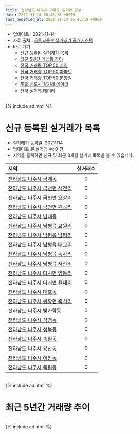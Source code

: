 ```yaml
---
title: 전라남도 나주시 아파트 실거래 정보
date: 2021-11-14 06:45:18 +0900
last_modified_at: 2021-11-14 06:45:18 +0900
---
```


* 업데이트 : 2021-11-14
* 자료 출처 : [국토교통부 실거래가 공개시스템](http://rt.molit.go.kr)
* 바로 가기
    * [신규 등록된 실거래가 목록](#신규-등록된-실거래가-목록)
    * [최근 5년간 거래량 추이](#최근-5년간-거래량-추이)
    * [전국 거래량 TOP 50 지역](https://inasie.github.io/apt-trade-info/최근-3개월-전국에서-가장-거래가-많이-발생한-지역)
    * [전국 거래량 TOP 50 아파트](https://inasie.github.io/apt-trade-info/최근-3개월-전국에서-가장-거래가-많이-발생한-아파트)
    * [전국 거래량 TOP 50 분양권](https://inasie.github.io/apt-trade-info/최근-3개월-전국에서-가장-거래가-많이-발생한-분양권)
    * [주요 신도시 실거래 데이터](https://inasie.github.io/apt-trade-info/주요-신도시)
    * [전국 실거래 데이터](https://inasie.github.io/apt-trade-info/전국)

<br>
{% include ad.html %}
<br>

# 신규 등록된 실거래가 목록
* 실거래가 등록일: 20211114
* 업데이트 된 실거래 수: 0 건
* 지역을 클릭하면 신규 및 최근 3개월 실거래 목록을 볼 수 있습니다.


|지역|실거래수|
|:---|:---:|
|[전라남도 나주시 금계동](https://inasie.github.io/apt-trade-info/전라남도-나주시-금계동)|0|
|[전라남도 나주시 금천면 석전리](https://inasie.github.io/apt-trade-info/전라남도-나주시-금천면-석전리)|0|
|[전라남도 나주시 금천면 오강리](https://inasie.github.io/apt-trade-info/전라남도-나주시-금천면-오강리)|0|
|[전라남도 나주시 금천면 원곡리](https://inasie.github.io/apt-trade-info/전라남도-나주시-금천면-원곡리)|0|
|[전라남도 나주시 남내동](https://inasie.github.io/apt-trade-info/전라남도-나주시-남내동)|0|
|[전라남도 나주시 남평읍 교원리](https://inasie.github.io/apt-trade-info/전라남도-나주시-남평읍-교원리)|0|
|[전라남도 나주시 남평읍 남평리](https://inasie.github.io/apt-trade-info/전라남도-나주시-남평읍-남평리)|0|
|[전라남도 나주시 남평읍 대교리](https://inasie.github.io/apt-trade-info/전라남도-나주시-남평읍-대교리)|0|
|[전라남도 나주시 남평읍 동사리](https://inasie.github.io/apt-trade-info/전라남도-나주시-남평읍-동사리)|0|
|[전라남도 나주시 남평읍 서산리](https://inasie.github.io/apt-trade-info/전라남도-나주시-남평읍-서산리)|0|
|[전라남도 나주시 다시면 영동리](https://inasie.github.io/apt-trade-info/전라남도-나주시-다시면-영동리)|0|
|[전라남도 나주시 다시면 월태리](https://inasie.github.io/apt-trade-info/전라남도-나주시-다시면-월태리)|0|
|[전라남도 나주시 대호동](https://inasie.github.io/apt-trade-info/전라남도-나주시-대호동)|0|
|[전라남도 나주시 봉황면 죽석리](https://inasie.github.io/apt-trade-info/전라남도-나주시-봉황면-죽석리)|0|
|[전라남도 나주시 빛가람동](https://inasie.github.io/apt-trade-info/전라남도-나주시-빛가람동)|0|
|[전라남도 나주시 삼영동](https://inasie.github.io/apt-trade-info/전라남도-나주시-삼영동)|0|
|[전라남도 나주시 성북동](https://inasie.github.io/apt-trade-info/전라남도-나주시-성북동)|0|
|[전라남도 나주시 송월동](https://inasie.github.io/apt-trade-info/전라남도-나주시-송월동)|0|
|[전라남도 나주시 용산동](https://inasie.github.io/apt-trade-info/전라남도-나주시-용산동)|0|
|[전라남도 나주시 이창동](https://inasie.github.io/apt-trade-info/전라남도-나주시-이창동)|0|
|[전라남도 나주시 죽림동](https://inasie.github.io/apt-trade-info/전라남도-나주시-죽림동)|0|


<br>
{% include ad.html %}
<br>

# 최근 5년간 거래량 추이


<div style="width:100%;">
    <canvas id="deal_progress" height="200"></canvas>
</div>

<script>
new Chart(document.getElementById("deal_progress"), {
    type: 'line',
    data: {
        labels: ['201611','201612','201701','201702','201703','201704','201705','201706','201707','201708','201709','201710','201711','201712','201801','201802','201803','201804','201805','201806','201807','201808','201809','201810','201811','201812','201901','201902','201903','201904','201905','201906','201907','201908','201909','201910','201911','201912','202001','202002','202003','202004','202005','202006','202007','202008','202009','202010','202011','202012','202101','202102','202103','202104','202105','202106','202107','202108','202109','202110','202111'],
        datasets: [{
            label: '매매',
            pointRadius: 1,
            data: [39, 49, 57, 74, 91, 95, 121, 168, 117, 94, 67, 58, 61, 58, 137, 140, 134, 118, 123, 112, 107, 118, 126, 174, 138, 129, 152, 144, 104, 83, 92, 63, 68, 76, 79, 74, 94, 94, 80, 95, 79, 90, 80, 125, 110, 65, 83, 104, 222, 257, 202, 157, 191, 288, 330, 214, 260, 198, 149, 190, 41],
            borderColor: "rgba(255, 201, 14, 1)",
            backgroundColor: "rgba(255, 201, 14, 0.5)",
            fill: false,
            lineTension: 0
        },{
            label: '전월세',
            pointRadius: 1,
            data: [173, 192, 227, 239, 213, 139, 171, 174, 150, 161, 131, 94, 114, 206, 167, 161, 154, 137, 131, 167, 190, 144, 164, 219, 164, 200, 224, 264, 213, 167, 150, 162, 164, 141, 135, 166, 155, 192, 228, 274, 190, 187, 156, 328, 168, 281, 229, 251, 221, 223, 250, 275, 285, 377, 316, 295, 229, 202, 154, 171, 42],
            borderColor: "rgba(0, 141, 185, 1)",
            backgroundColor: "rgba(0, 141, 185, 0.5)",
            fill: false,
            lineTension: 0
        }
        ]
    },
    options: {
        responsive: true,
        title: {
            display: false
        },
        tooltips: {
            mode: 'index',
            intersect: false
        },
        hover: {
            mode: 'nearest',
            intersect: true
        },
        scales: {
            xAxes: [{
                display: true,
                scaleLabel: {
                    display: true,
                    labelString: '년/월'
                }
            }],
            yAxes: [{
                display: true,
                ticks: {
                    suggestedMin: 0,
                },
                scaleLabel: {
                    display: true,
                    labelString: '실거래 수'
                }
            }]
        }
    }
});

</script>


<br>
{% include ad.html %}
<br>

